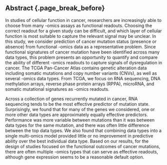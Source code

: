 ## Abstract {.page_break_before}

In studies of cellular function in cancer, researchers are increasingly able to choose from many -omics assays as functional readouts.
Choosing the correct readout for a given study can be difficult, and which layer of cellular function is most suitable to capture the relevant signal may be unclear.
In this study, we consider prediction of cancer mutation status (presence or absence) from functional -omics data as a representative problem.
Since functional signatures of cancer mutation have been identified across many data types, this problem presents an opportunity to quantify and compare the ability of different -omics readouts to capture signals of dysregulation in cancer.
The TCGA Pan-Cancer Atlas contains genetic alteration data including somatic mutations and copy number variants (CNVs), as well as several -omics data types.
From TCGA, we focus on RNA sequencing, DNA methylation arrays, reverse phase protein arrays (RPPA), microRNA, and somatic mutational signatures as -omics readouts.

Across a collection of genes recurrently mutated in cancer, RNA sequencing tends to be the most effective predictor of mutation state.
Surprisingly, we found that for many of the genes we considered, one or more other data types are approximately equally effective predictors.
Performance was more variable between mutations than it was between data types for the same mutation, and there was often little difference between the top data types.
We also found that combining data types into a single multi-omics model provided little or no improvement in predictive ability over the best individual data type.
Based on our results, for the design of studies focused on the functional outcomes of cancer mutations, there are often multiple -omics types that can serve as effective readouts, although gene expression seems to be a reasonable default option.

